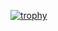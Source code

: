 [![trophy](https://github-profile-trophy.vercel.app/?username=leonardovalverde)](https://github.com/ryo-ma/github-profile-trophy)

